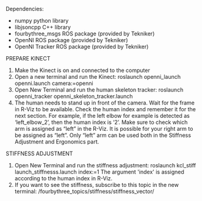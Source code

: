 Dependencies:
- numpy python library
- libjsoncpp C++ library
- fourbythree_msgs ROS package (provided by Tekniker)
- OpenNI ROS package (provided by Tekniker)
- OpenNI Tracker ROS package (provided by Tekniker)

PREPARE KINECT
1. Make the Kinect is on and connected to the computer
2. Open a new terminal and run the Kinect:
roslaunch openni_launch openni.launch camera:=openni
3. Open New Terminal and run the human skeleton tracker:
roslaunch openni_tracker openni_skeleton_tracker.launch
4. The human needs to stand up in front of the camera. Wait for the frame in R-Viz to be available. Check the human index and remember it for the next section. For example, if the left elbow for example is detected as ‘left_elbow_2’, then the human index is ‘2’. Make sure to check which arm is assigned as “left” in the R-Viz. It is possible for your right arm to be assigned as “left”. Only “left” arm can be used both in the Stiffness Adjustment and Ergonomics part.

STIFFNESS ADJUSTMENT
1. Open New Terminal and run the stiffness adjustment:
roslaunch kcl_stiff launch_stiffnesss.launch index:=1
The argument 'index' is assigned according to the human index in R-Viz.
2. If you want to see the stiffness, subscribe to this topic in the new terminal:
/fourbythree_topics/stiffness/stiffness_vector/
